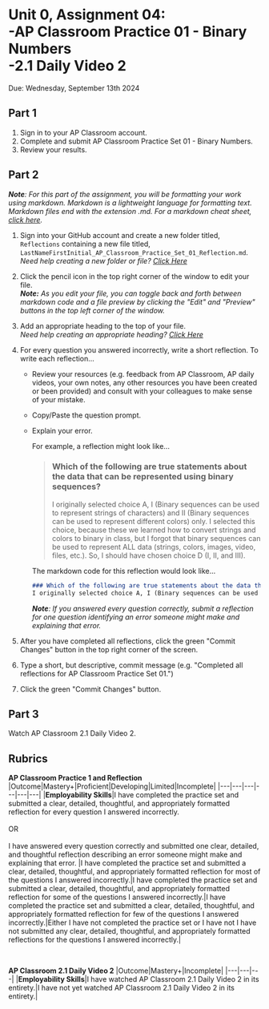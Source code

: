 # Unit 0, Assignment 04: <br>-AP Classroom Practice 01 - Binary Numbers<br>-2.1 Daily Video 2
Due: Wednesday, September 13th 2024

## Part 1

1. Sign in to your AP Classroom account.
2. Complete and submit AP Classroom Practice Set 01 - Binary Numbers.
3. Review your results.

## Part 2
***Note**: For this part of the assignment, you will be formatting your work using markdown.  Markdown is a lightweight language for formatting text.  Markdown files end with the extension .md.  For a markdown cheat sheet, [click here](https://www.markdownguide.org/cheat-sheet/).*
1. Sign into your GitHub account and create a new folder titled, `Reflections` containing a new file titled, `LastNameFirstInitial_AP_Classroom_Practice_Set_01_Reflection.md`.<br>*Need help creating a new folder or file? [Click Here](https://github.com/MrJSwotinsky/AP_Computer_Science_Principles/blob/main/Resources/How_To_Create_Folders_and_Files.md)*
2. Click the pencil icon in the top right corner of the window to edit your file.<br>***Note:** As you edit your file, you can toggle back and forth between markdown code and a file preview by clicking the "Edit" and "Preview" buttons in the top left corner of the window.*
3. Add an appropriate heading to the top of your file.<br>*Need help creating an appropriate heading? [Click Here](https://github.com/MrJSwotinsky/AP_Computer_Science_Principles/blob/main/Resources/How_To_Create_an_Appropriate_Heading.md)*
4. For every question you answered incorrectly, write a short reflection.  To write each reflection...
   * Review your resources (e.g. feedback from AP Classroom, AP daily videos, your own notes, any other resources you have been created or been provided) and consult with your colleagues to make sense of your mistake.
   * Copy/Paste the question prompt.
   * Explain your error.

     For example, a reflection might look like...
  
     > ### Which of the following are true statements about the data that can be represented using binary sequences?
     > I originally selected choice A, I (Binary sequences can be used to represent strings of characters) and II (Binary sequences can be used to represent different colors) only.  I selected this choice, because these we learned how to convert strings and colors to binary in class, but I forgot that binary sequences can be used to represent ALL data (strings, colors, images, video, files, etc.).  So, I should have chosen choice D (I, II, and III).

      The markdown code for this reflection would look like...

      ```markdown
      ### Which of the following are true statements about the data that can be represented using binary sequences?
      I originally selected choice A, I (Binary sequences can be used to represent strings of characters) and II (Binary sequences can be used to represent different colors) only.  I selected this choice, because these we learned how to convert strings and colors to binary in class, but I forgot that binary sequences can be used to represent ALL data (strings, colors, images, video, files, etc.).  So, I should have chosen choice D (I, II, and III).
      ```

      ***Note**: If you answered every question correctly, submit a reflection for one question identifying an error someone might make and explaining that error.*

5.  After you have completed all reflections, click the green "Commit Changes" button in the top right corner of the screen.
6.  Type a short, but descriptive, commit message (e.g. "Completed all reflections for AP Classroom Practice Set 01.")
7.  Click the green "Commit Changes" button.


## Part 3

Watch AP Classroom 2.1 Daily Video 2.

## Rubrics
**AP Classroom Practice 1 and Reflection**
|Outcome|Mastery+|Proficient|Developing|Limited|Incomplete|
|---|---|---|---|---|---|
|**Employability Skills**|I have completed the practice set and submitted a clear, detailed, thoughtful, and appropriately formatted reflection for every question I answered incorrectly.<br><br>OR<br><br>I have answered every question correctly and submitted one clear, detailed, and thoughtful reflection describing an error someone might make and explaining that error. |I have completed the practice set and submitted a clear, detailed, thoughtful, and appropriately formatted reflection for most of the questions I answered incorrectly.|I have completed the practice set and submitted a clear, detailed, thoughtful, and appropriately formatted reflection for some of the questions I answered incorrectly.|I have completed the practice set and submitted a clear, detailed, thoughtful, and appropriately formatted reflection for few of the questions I answered incorrectly.|Either I have not completed the practice set or I have not I have not submitted any clear, detailed, thoughtful, and appropriately formatted reflections for the questions I answered incorrectly.|

<br>

**AP Classroom 2.1 Daily Video 2**
|Outcome|Mastery+|Incomplete|
|---|---|---|
|**Employability Skills**|I have watched AP Classroom 2.1 Daily Video 2 in its entirety.|I have not yet watched AP Classroom 2.1 Daily Video 2 in its entirety.|

